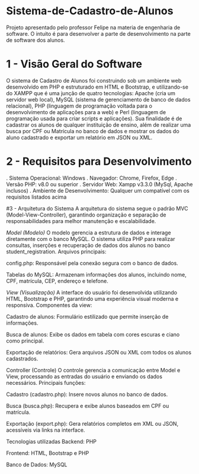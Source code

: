 # Sistema-de-Cadastro-de-Alunos
Projeto apresentado pelo professor Felipe na materia de engenharia de software. O intuito é para desenvolver a parte de desenvolvimento na parte de software dos alunos.

# 1 - Visão Geral do Software
O sistema de Cadastro de Alunos foi construindo sob um ambiente web desenvolvido em PHP e estruturado em HTML e Bootstrap, e utilizando-se do XAMPP que é uma junção de quatro tecnologias: Apache (cria um servidor web local), MySQL (sistema de gerenciamento de banco de dados relacional), PHP (linguagem de programação voltada para o desenvolvimento de aplicações para a web) e Perl (linguagem de programação usada para criar scripts e aplicações). Sua finalidade é de cadastrar os alunos de qualquer instituição de ensino, além de realizar uma busca por CPF ou Matrícula no banco de dados e mostrar os dados do aluno cadastrado e exportar um relatório em JSON ou XML.

# 2 - Requisitos para Desenvolvimento
  . Sistema Operacional: Windows
  . Navegador: Chrome, Firefox, Edge
  . Versão PHP: v8.0 ou superior
  . Servidor Web: Xampp v3.3.0 (MySql, Apache inclusos)
  . Ambiente de Desenvolvimento: Qualquer um compatível com os requisitos listados acima

  #3 - Arquitetura do Sistema
  A arquitetura do sistema segue o padrão MVC (Model-View-Controller), garantindo organização e separação de responsabilidades para melhor manutenção e escalabilidade.

*Model (Modelo)*
O modelo gerencia a estrutura de dados e interage diretamente com o banco MySQL. O sistema utiliza PHP para realizar consultas, inserções e recuperação de dados dos alunos no banco student_registration. Arquivos principais:

config.php: Responsável pela conexão segura com o banco de dados.

Tabelas do MySQL: Armazenam informações dos alunos, incluindo nome, CPF, matrícula, CEP, endereço e telefone.

*View (Visualização)*
A interface do usuário foi desenvolvida utilizando HTML, Bootstrap e PHP, garantindo uma experiência visual moderna e responsiva. Componentes da view:

Cadastro de alunos: Formulário estilizado que permite inserção de informações.

Busca de alunos: Exibe os dados em tabela com cores escuras e ciano como principal.

Exportação de relatórios: Gera arquivos JSON ou XML com todos os alunos cadastrados.

Controller (Controle)
O controle gerencia a comunicação entre Model e View, processando as entradas do usuário e enviando os dados necessários. Principais funções:

Cadastro (cadastro.php): Insere novos alunos no banco de dados.

Busca (busca.php): Recupera e exibe alunos baseados em CPF ou matrícula.

Exportação (export.php): Gera relatórios completos em XML ou JSON, acessíveis via links na interface.

Tecnologias utilizadas
Backend: PHP

Frontend: HTML, Bootstrap e PHP

Banco de Dados: MySQL
